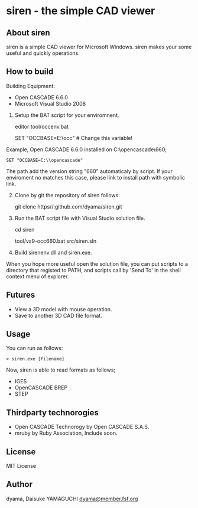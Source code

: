  siren - the simple CAD viewer
============================================================

 About siren
------------------------------------------------------------

siren is a simple CAD viewer for Microsoft Windows. siren
makes your some useful and quickly operations.

 How to build
------------------------------------------------------------

Building Equipment:

* Open CASCADE 6.6.0
* Microsoft Visual Studio 2008

1. Setup the BAT script for your enviromnent.

    editor tool/occenv.bat
    
    SET "OCCBASE=E:\\occ" # Change this variable!
    
Example, Open CASCADE 6.6.0 installed on C:\opencascade\660;
    
    SET "OCCBASE=C:\\opencascade"
    
The path add the version string "660" automaticaly by script.
If your enviroment no matches this case, please link to
install path with symbolic link.

2. Clone by git the repository of siren follows:

    git clone https//:github.com/dyama/siren.git

3. Run the BAT script file with Visual Studio solution file.

    cd siren

    tool/vs9-occ660.bat src/siren.sln

4. Build sirenenv.dll and siren.exe.

When you hope more useful open the solution file, you can
put scripts to a directory that registed to PATH, and scripts
call by 'Send To' in the shell context menu of explorer.

 Futures
------------------------------------------------------------

* View a 3D model with mouse operation.
* Save to another 3D CAD file format.

 Usage
------------------------------------------------------------

You can run as follows:

    > siren.exe [filename]

Now, siren is able to read formats as follows;

* IGES
* OpenCASCADE BREP
* STEP

 Thirdparty technorogies
------------------------------------------------------------

* Open CASCADE Technorogy by Open CASCADE S.A.S.
* mruby by Ruby Association, Include soon.

 License
------------------------------------------------------------

MIT License

 Author
------------------------------------------------------------
dyama, Daisuke YAMAGUCHI <dyama@member.fsf.org>
